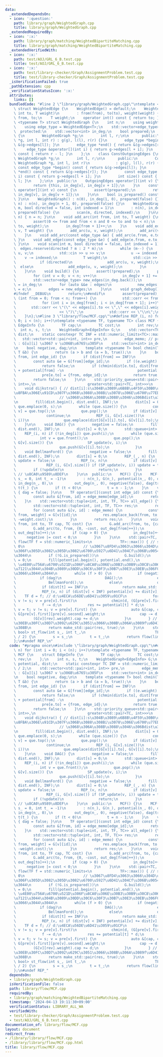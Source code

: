 ```yaml
---
data:
  _extendedDependsOn:
  - icon: ':question:'
    path: library/graph/WeightedGraph.cpp
    title: library/graph/WeightedGraph.cpp
  _extendedRequiredBy:
  - icon: ':x:'
    path: library/graph/matching/WeightedBipartiteMatching.cpp
    title: library/graph/matching/WeightedBipartiteMatching.cpp
  _extendedVerifiedWith:
  - icon: ':x:'
    path: test/AOJ/GRL_6_B.test.cpp
    title: test/AOJ/GRL_6_B.test.cpp
  - icon: ':x:'
    path: test/library-checker/Graph/AssignmentProblem.test.cpp
    title: test/library-checker/Graph/AssignmentProblem.test.cpp
  _isVerificationFailed: true
  _pathExtension: cpp
  _verificationStatusIcon: ':x:'
  attributes:
    links: []
  bundledCode: "#line 2 \"library/graph/WeightedGraph.cpp\"\ntemplate <typename T>\
    \ struct WeightedEdge {\n    WeightedEdge() = default;\n    WeightedEdge(int from,\
    \ int to, T weight)\n        : from(from), to(to), weight(weight) {}\n    int\
    \ from, to;\n    T weight;\n    operator int() const { return to; }\n};\n\ntemplate\
    \ <typename T> struct WeightedGraph {\n    int n;\n    using weight_type = T;\n\
    \    using edge_type = WeightedEdge<T>;\n    std::vector<edge_type> edges;\n\n\
    \  protected:\n    std::vector<int> in_deg;\n    bool prepared;\n    class OutgoingEdges\
    \ {\n        WeightedGraph *g;\n        int l, r;\n\n      public:\n        OutgoingEdges(WeightedGraph\
    \ *g, int l, int r) : g(g), l(l), r(r) {}\n        edge_type *begin() { return\
    \ &(g->edges[l]); }\n        edge_type *end() { return &(g->edges[r]); }\n   \
    \     edge_type &operator[](int i) { return g->edges[l + i]; }\n        int size()\
    \ const { return r - l; }\n    };\n    class ConstOutgoingEdges {\n        const\
    \ WeightedGraph *g;\n        int l, r;\n\n      public:\n        ConstOutgoingEdges(const\
    \ WeightedGraph *g, int l, int r)\n            : g(g), l(l), r(r) {}\n       \
    \ const edge_type *begin() const { return &(g->edges[l]); }\n        const edge_type\
    \ *end() const { return &(g->edges[r]); }\n        const edge_type &operator[](int\
    \ i) const { return g->edges[l + i]; }\n        int size() const { return r -\
    \ l; }\n    };\n\n  public:\n    OutgoingEdges operator[](int v) {\n        assert(prepared);\n\
    \        return {this, in_deg[v], in_deg[v + 1]};\n    }\n    const ConstOutgoingEdges\
    \ operator[](int v) const {\n        assert(prepared);\n        return {this,\
    \ in_deg[v], in_deg[v + 1]};\n    }\n\n    bool is_prepared() const { return prepared;\
    \ }\n\n    WeightedGraph() : n(0), in_deg(1, 0), prepared(false) {}\n    WeightedGraph(int\
    \ n) : n(n), in_deg(n + 1, 0), prepared(false) {}\n    WeightedGraph(int n, int\
    \ m, bool directed = false, int indexed = 1)\n        : n(n), in_deg(n + 1, 0),\
    \ prepared(false) {\n        scan(m, directed, indexed);\n    }\n\n    void resize(int\
    \ n) { n = n; }\n\n    void add_arc(int from, int to, T weight) {\n        assert(!prepared);\n\
    \        assert(0 <= from and from < n and 0 <= to and to < n);\n        edges.emplace_back(from,\
    \ to, weight);\n        in_deg[from + 1]++;\n    }\n    void add_edge(int u, int\
    \ v, T weight) {\n        add_arc(u, v, weight);\n        add_arc(v, u, weight);\n\
    \    }\n    void add_arc(const edge_type &e) { add_arc(e.from, e.to, e.weight);\
    \ }\n    void add_edge(const edge_type &e) { add_edge(e.from, e.to, e.weight);\
    \ }\n\n    void scan(int m, bool directed = false, int indexed = 1) {\n      \
    \  edges.reserve(directed ? m : 2 * m);\n        while (m--) {\n            int\
    \ u, v;\n            std::cin >> u >> v;\n            u -= indexed;\n        \
    \    v -= indexed;\n            T weight;\n            std::cin >> weight;\n \
    \           if (directed)\n                add_arc(u, v, weight);\n          \
    \  else\n                add_edge(u, v, weight);\n        }\n        build();\n\
    \    }\n\n    void build() {\n        assert(!prepared);\n        prepared = true;\n\
    \        for (int v = 0; v < n; v++)\n            in_deg[v + 1] += in_deg[v];\n\
    \        std::vector<edge_type> new_edges(in_deg.back());\n        auto counter\
    \ = in_deg;\n        for (auto &&e : edges)\n            new_edges[counter[e.from]++]\
    \ = e;\n        edges = new_edges;\n    }\n\n    void graph_debug() const {\n\
    #ifndef __DEBUG\n        return;\n#endif\n        assert(prepared);\n        for\
    \ (int from = 0; from < n; from++) {\n            std::cerr << from << \";\";\n\
    \            for (int i = in_deg[from]; i < in_deg[from + 1]; i++)\n         \
    \       std::cerr << \"(\" << edges[i].to << \",\" << edges[i].weight\n      \
    \                    << \")\";\n            std::cerr << \"\\n\";\n        }\n\
    \    }\n};\n#line 3 \"library/flow/MCF.cpp\"\n#define REP_(i, n) for (int i =\
    \ 0; i < (n); i++)\ntemplate <typename TF, typename TC> class MCF {\n    struct\
    \ EdgeInfo {\n        TF cap;\n        TC cost;\n        int rev;\n    };\n  \
    \  int n, s, t;\n    WeightedGraph<EdgeInfo> G;\n    std::vector<TC> potential,\
    \ dist;\n    static constexpr TC INF = std::numeric_limits<TC>::max() / 2;\n \
    \   std::vector<std::pair<int, int>> pre,\n        edge_memo; // pre[v]=[u,i]\
    \ : G[u][i] \u3067 v \u306B\u6765\u305F\n    std::vector<int> in_deg, out_deg;\n\
    \n    bool negative, dag;\n\n    template <typename T> bool chmin(T &a, const\
    \ T &b) {\n        return (a > b and (a = b, true));\n    }\n    bool SP_update(int\
    \ from, int edge_id) {\n        if (dist[from] == INF)\n            return false;\n\
    \        const auto &e = G[from][edge_id];\n        if ((e.weight).cap == 0)\n\
    \            return false;\n        if (chmin(dist[e.to], dist[from] + (e.weight).cost\
    \ + potential[from] -\n                                  potential[e.to])) {\n\
    \            pre[e.to] = {from, edge_id};\n            return true;\n        }\n\
    \        return false;\n    }\n\n    std::priority_queue<std::pair<TC, int>, std::vector<std::pair<TC,\
    \ int>>,\n                        greater<std::pair<TC, int>>>\n        que;\n\
    \    void dijkstra() { // dist[i]:s\u304B\u3089\u6B8B\u4F59\u30B0\u30E9\u30D5\u3067\
    \u8FBA\u306E\u91CD\u307F\u306B\u3088\u308Bi\u3078\u306E\u6700\u77ED\u8DEF\n  \
    \                    // \u3068\u306A\u308B\u3088\u3046\u306Bdist\u3092\u4F5C\u308B\
    \n        fill(dist.begin(), dist.end(), INF);\n        dist[s] = 0;\n       \
    \ que.emplace(0, s);\n        while (que.size()) {\n            const auto [now,\
    \ v] = que.top();\n            que.pop();\n            if (dist[v] < now)\n  \
    \              continue;\n            REP_(i, G[v].size())\n            if (SP_update(v,\
    \ i))\n                que.emplace(dist[G[v][i].to], G[v][i].to);\n        }\n\
    \    }\n\n    void DAG() {\n        negative = false;\n        fill(dist.begin(),\
    \ dist.end(), INF);\n        dist[s] = 0;\n        std::queue<int> que;\n    \
    \    REP_(i, n) if (!in_deg[i]) que.push(i);\n        while (que.size()) {\n \
    \           int v = que.front();\n            que.pop();\n            REP_(i,\
    \ G[v].size()) {\n                SP_update(v, i);\n                if (!--in_deg[G[v][i].to])\n\
    \                    que.push(G[v][i].to);\n            }\n        }\n    }\n\n\
    \    void BellmanFord() {\n        negative = false;\n        fill(dist.begin(),\
    \ dist.end(), INF);\n        dist[s] = 0;\n        REP_(_, n) {\n            bool\
    \ update = false;\n            REP_(v, n)\n            if (dist[v] < INF)\n  \
    \              REP_(i, G[v].size()) if (SP_update(v, i)) update = true;\n    \
    \        if (!update)\n                return;\n        }\n        assert(false);\
    \ // \u8CA0\u9589\u8DEF\n    }\n\n  public:\n    MCF() {}\n    MCF(int n_, int\
    \ s_ = 0, int t_ = -1)\n        : n(n_), G(n_), potential(n_, 0), dist(n_), pre(n_),\
    \ in_deg(n_, 0),\n          out_deg(n_, 0), negative(false), dag(true), s(s_),\
    \ t(t_) {\n        if (t < 0)\n            t = n - 1;\n    }\n    void use_bellman_ford()\
    \ { dag = false; }\n\n    TF operator[](const int edge_id) const {\n        assert(G.is_prepared());\n\
    \        const auto &[from, id] = edge_memo[edge_id];\n        return G.edge[from][id].weight.cap;\n\
    \    }\n    std::vector<std::tuple<int, int, TF, TC>> all_edge() {\n        assert(G.is_prepared());\n\
    \        std::vector<std::tuple<int, int, TF, TC>> res;\n        res.reserve(edge_memo.size());\n\
    \        for (const auto &[v, id] : edge_memo) {\n            const auto &[to,\
    \ from, weight] = G[v][id];\n            res.emplace_back(from, to, weight.cap,\
    \ -weight.cost);\n        }\n        return res;\n    }\n\n    void add_arc(int\
    \ from, int to, TF cap, TC cost) {\n        G.add_arc(from, to, {cap, cost, out_deg[to]});\n\
    \        G.add_arc(to, from, {0, -cost, out_deg[from]++});\n        edge_memo.emplace_back(to,\
    \ out_deg[to]++);\n        if (cap > 0) {\n            in_deg[to]++;\n       \
    \     negative |= cost < 0;\n        }\n    }\n\n    std::pair<TC, bool>\n   \
    \ flow(TF f = std::numeric_limits<\n             TF>::max()) { // second \u304C\
    \ 0\n                           // \u3067\u8FD4\u3063\u3066\u304D\u305F\u5834\u5408\
    \u306F\u305D\u3082\u305D\u3082\u6700\u5927\u6D41\u304Cf\u306B\u9054\u3057\u306A\
    \u3044\n        if (!G.is_prepared())\n            G.build();\n        TC res\
    \ = 0;\n        fill(potential.begin(), potential.end(),\n             0); //\
    \ \u4E00\u756A\u6700\u521D\u306F\u8CA0\u306E\u30B3\u30B9\u30C8\u306E\u8FBA\u304C\
    \u7121\u3044\u304B\u3089\u30DD\u30C6\u30F3\u30B7\u30E3\u30EB\u306F0\u306B\u3057\
    \u3066\u3044\u3044\n        while (f > 0) {\n            if (negative)\n     \
    \           if (dag)\n                    DAG();\n                else\n     \
    \               BellmanFord();\n            else\n                dijkstra();\n\
    \            if (dist[t] == INF)\n                return make_std::pair(res, false);\n\
    \            REP_(v, n) if (dist[v] < INF) potential[v] += dist[v];\n        \
    \    TF d = f; // d:\u4ECA\u56DE\u6D41\u3059\u91CF\n            for (int v = t;\
    \ v != s; v = pre[v].first)\n                chmin(d, (G[pre[v].first][pre[v].second].weight).cap);\n\
    \            f -= d;\n            res += potential[t] * d;\n            for (int\
    \ v = t; v != s; v = pre[v].first) {\n                auto &[cap, cost, rev] =\
    \ G[pre[v].first][pre[v].second].weight;\n                cap -= d;\n        \
    \        (G[v][rev].weight).cap += d;\n            }\n        } // \u3053\u306E\
    \u30EB\u30FC\u30D7\u3092\u629C\u3051\u3066\u308B\u306A\u3089f\u6D41\u308C\u3066\
    \u308B\n        return make_std::pair(res, true);\n    }\n\n    std::pair<TC,\
    \ bool> st_flow(int s_, int t_,\n                                TF lim = std::numeric_limits<TF>::max()\
    \ / 2) {\n        s = s_;\n        t = t_;\n        return flow(lim);\n    }\n\
    };\n#undef REP_\n"
  code: "#pragma once\n#include \"library/graph/WeightedGraph.cpp\"\n#define REP_(i,\
    \ n) for (int i = 0; i < (n); i++)\ntemplate <typename TF, typename TC> class\
    \ MCF {\n    struct EdgeInfo {\n        TF cap;\n        TC cost;\n        int\
    \ rev;\n    };\n    int n, s, t;\n    WeightedGraph<EdgeInfo> G;\n    std::vector<TC>\
    \ potential, dist;\n    static constexpr TC INF = std::numeric_limits<TC>::max()\
    \ / 2;\n    std::vector<std::pair<int, int>> pre,\n        edge_memo; // pre[v]=[u,i]\
    \ : G[u][i] \u3067 v \u306B\u6765\u305F\n    std::vector<int> in_deg, out_deg;\n\
    \n    bool negative, dag;\n\n    template <typename T> bool chmin(T &a, const\
    \ T &b) {\n        return (a > b and (a = b, true));\n    }\n    bool SP_update(int\
    \ from, int edge_id) {\n        if (dist[from] == INF)\n            return false;\n\
    \        const auto &e = G[from][edge_id];\n        if ((e.weight).cap == 0)\n\
    \            return false;\n        if (chmin(dist[e.to], dist[from] + (e.weight).cost\
    \ + potential[from] -\n                                  potential[e.to])) {\n\
    \            pre[e.to] = {from, edge_id};\n            return true;\n        }\n\
    \        return false;\n    }\n\n    std::priority_queue<std::pair<TC, int>, std::vector<std::pair<TC,\
    \ int>>,\n                        greater<std::pair<TC, int>>>\n        que;\n\
    \    void dijkstra() { // dist[i]:s\u304B\u3089\u6B8B\u4F59\u30B0\u30E9\u30D5\u3067\
    \u8FBA\u306E\u91CD\u307F\u306B\u3088\u308Bi\u3078\u306E\u6700\u77ED\u8DEF\n  \
    \                    // \u3068\u306A\u308B\u3088\u3046\u306Bdist\u3092\u4F5C\u308B\
    \n        fill(dist.begin(), dist.end(), INF);\n        dist[s] = 0;\n       \
    \ que.emplace(0, s);\n        while (que.size()) {\n            const auto [now,\
    \ v] = que.top();\n            que.pop();\n            if (dist[v] < now)\n  \
    \              continue;\n            REP_(i, G[v].size())\n            if (SP_update(v,\
    \ i))\n                que.emplace(dist[G[v][i].to], G[v][i].to);\n        }\n\
    \    }\n\n    void DAG() {\n        negative = false;\n        fill(dist.begin(),\
    \ dist.end(), INF);\n        dist[s] = 0;\n        std::queue<int> que;\n    \
    \    REP_(i, n) if (!in_deg[i]) que.push(i);\n        while (que.size()) {\n \
    \           int v = que.front();\n            que.pop();\n            REP_(i,\
    \ G[v].size()) {\n                SP_update(v, i);\n                if (!--in_deg[G[v][i].to])\n\
    \                    que.push(G[v][i].to);\n            }\n        }\n    }\n\n\
    \    void BellmanFord() {\n        negative = false;\n        fill(dist.begin(),\
    \ dist.end(), INF);\n        dist[s] = 0;\n        REP_(_, n) {\n            bool\
    \ update = false;\n            REP_(v, n)\n            if (dist[v] < INF)\n  \
    \              REP_(i, G[v].size()) if (SP_update(v, i)) update = true;\n    \
    \        if (!update)\n                return;\n        }\n        assert(false);\
    \ // \u8CA0\u9589\u8DEF\n    }\n\n  public:\n    MCF() {}\n    MCF(int n_, int\
    \ s_ = 0, int t_ = -1)\n        : n(n_), G(n_), potential(n_, 0), dist(n_), pre(n_),\
    \ in_deg(n_, 0),\n          out_deg(n_, 0), negative(false), dag(true), s(s_),\
    \ t(t_) {\n        if (t < 0)\n            t = n - 1;\n    }\n    void use_bellman_ford()\
    \ { dag = false; }\n\n    TF operator[](const int edge_id) const {\n        assert(G.is_prepared());\n\
    \        const auto &[from, id] = edge_memo[edge_id];\n        return G.edge[from][id].weight.cap;\n\
    \    }\n    std::vector<std::tuple<int, int, TF, TC>> all_edge() {\n        assert(G.is_prepared());\n\
    \        std::vector<std::tuple<int, int, TF, TC>> res;\n        res.reserve(edge_memo.size());\n\
    \        for (const auto &[v, id] : edge_memo) {\n            const auto &[to,\
    \ from, weight] = G[v][id];\n            res.emplace_back(from, to, weight.cap,\
    \ -weight.cost);\n        }\n        return res;\n    }\n\n    void add_arc(int\
    \ from, int to, TF cap, TC cost) {\n        G.add_arc(from, to, {cap, cost, out_deg[to]});\n\
    \        G.add_arc(to, from, {0, -cost, out_deg[from]++});\n        edge_memo.emplace_back(to,\
    \ out_deg[to]++);\n        if (cap > 0) {\n            in_deg[to]++;\n       \
    \     negative |= cost < 0;\n        }\n    }\n\n    std::pair<TC, bool>\n   \
    \ flow(TF f = std::numeric_limits<\n             TF>::max()) { // second \u304C\
    \ 0\n                           // \u3067\u8FD4\u3063\u3066\u304D\u305F\u5834\u5408\
    \u306F\u305D\u3082\u305D\u3082\u6700\u5927\u6D41\u304Cf\u306B\u9054\u3057\u306A\
    \u3044\n        if (!G.is_prepared())\n            G.build();\n        TC res\
    \ = 0;\n        fill(potential.begin(), potential.end(),\n             0); //\
    \ \u4E00\u756A\u6700\u521D\u306F\u8CA0\u306E\u30B3\u30B9\u30C8\u306E\u8FBA\u304C\
    \u7121\u3044\u304B\u3089\u30DD\u30C6\u30F3\u30B7\u30E3\u30EB\u306F0\u306B\u3057\
    \u3066\u3044\u3044\n        while (f > 0) {\n            if (negative)\n     \
    \           if (dag)\n                    DAG();\n                else\n     \
    \               BellmanFord();\n            else\n                dijkstra();\n\
    \            if (dist[t] == INF)\n                return make_std::pair(res, false);\n\
    \            REP_(v, n) if (dist[v] < INF) potential[v] += dist[v];\n        \
    \    TF d = f; // d:\u4ECA\u56DE\u6D41\u3059\u91CF\n            for (int v = t;\
    \ v != s; v = pre[v].first)\n                chmin(d, (G[pre[v].first][pre[v].second].weight).cap);\n\
    \            f -= d;\n            res += potential[t] * d;\n            for (int\
    \ v = t; v != s; v = pre[v].first) {\n                auto &[cap, cost, rev] =\
    \ G[pre[v].first][pre[v].second].weight;\n                cap -= d;\n        \
    \        (G[v][rev].weight).cap += d;\n            }\n        } // \u3053\u306E\
    \u30EB\u30FC\u30D7\u3092\u629C\u3051\u3066\u308B\u306A\u3089f\u6D41\u308C\u3066\
    \u308B\n        return make_std::pair(res, true);\n    }\n\n    std::pair<TC,\
    \ bool> st_flow(int s_, int t_,\n                                TF lim = std::numeric_limits<TF>::max()\
    \ / 2) {\n        s = s_;\n        t = t_;\n        return flow(lim);\n    }\n\
    };\n#undef REP_"
  dependsOn:
  - library/graph/WeightedGraph.cpp
  isVerificationFile: false
  path: library/flow/MCF.cpp
  requiredBy:
  - library/graph/matching/WeightedBipartiteMatching.cpp
  timestamp: '2024-04-13 19:11:30+09:00'
  verificationStatus: LIBRARY_ALL_WA
  verifiedWith:
  - test/library-checker/Graph/AssignmentProblem.test.cpp
  - test/AOJ/GRL_6_B.test.cpp
documentation_of: library/flow/MCF.cpp
layout: document
redirect_from:
- /library/library/flow/MCF.cpp
- /library/library/flow/MCF.cpp.html
title: library/flow/MCF.cpp
---
```


